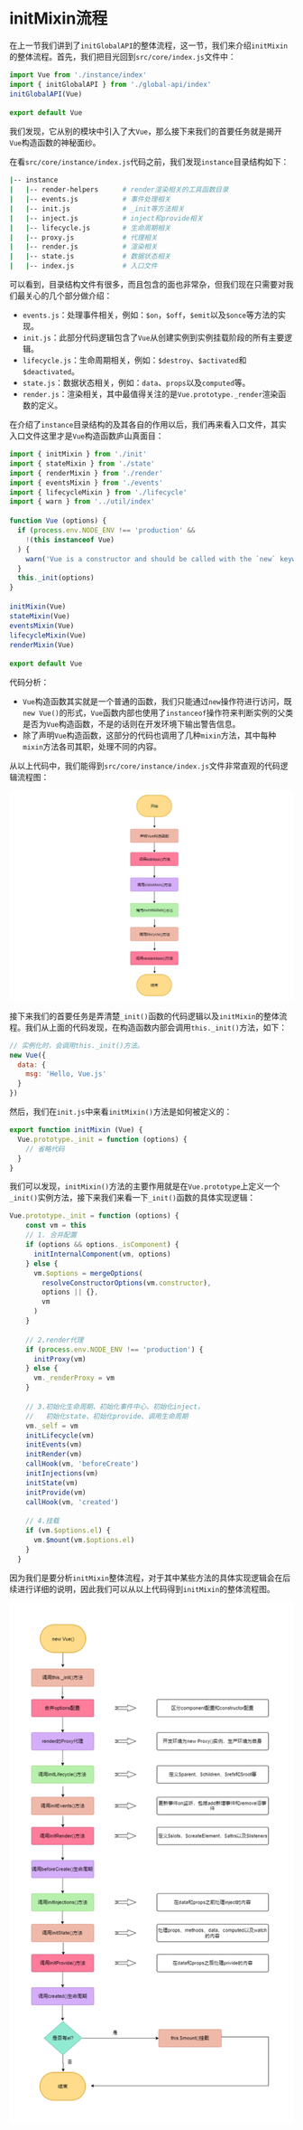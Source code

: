 
# initMixin流程

在上一节我们讲到了`initGlobalAPI`的整体流程，这一节，我们来介绍`initMixin`的整体流程。首先，我们把目光回到`src/core/index.js`文件中：

```js
import Vue from './instance/index'
import { initGlobalAPI } from './global-api/index'
initGlobalAPI(Vue)

export default Vue
```

我们发现，它从别的模块中引入了大`Vue`，那么接下来我们的首要任务就是揭开`Vue`构造函数的神秘面纱。

在看`src/core/instance/index.js`代码之前，我们发现`instance`目录结构如下：

```sh
|-- instance
|   |-- render-helpers      # render渲染相关的工具函数目录
|   |-- events.js           # 事件处理相关
|   |-- init.js             # _init等方法相关
|   |-- inject.js           # inject和provide相关
|   |-- lifecycle.js        # 生命周期相关
|   |-- proxy.js            # 代理相关
|   |-- render.js           # 渲染相关
|   |-- state.js            # 数据状态相关
|   |-- index.js            # 入口文件
```

可以看到，目录结构文件有很多，而且包含的面也非常杂，但我们现在只需要对我们最关心的几个部分做介绍：

* `events.js`：处理事件相关，例如：`$on`，`$off`，`$emit`以及`$once`等方法的实现。
* `init.js`：此部分代码逻辑包含了`Vue`从创建实例到实例挂载阶段的所有主要逻辑。
* `lifecycle.js`：生命周期相关，例如：`$destroy`、`$activated`和`$deactivated`。
* `state.js`：数据状态相关，例如：`data`、`props`以及`computed`等。
* `render.js`：渲染相关，其中最值得关注的是`Vue.prototype._render`渲染函数的定义。

在介绍了`instance`目录结构的及其各自的作用以后，我们再来看入口文件，其实入口文件这里才是`Vue`构造函数庐山真面目：

```js
import { initMixin } from './init'
import { stateMixin } from './state'
import { renderMixin } from './render'
import { eventsMixin } from './events'
import { lifecycleMixin } from './lifecycle'
import { warn } from '../util/index'

function Vue (options) {
  if (process.env.NODE_ENV !== 'production' &&
    !(this instanceof Vue)
  ) {
    warn('Vue is a constructor and should be called with the `new` keyword')
  }
  this._init(options)
}

initMixin(Vue)
stateMixin(Vue)
eventsMixin(Vue)
lifecycleMixin(Vue)
renderMixin(Vue)

export default Vue
```

代码分析：

* `Vue`构造函数其实就是一个普通的函数，我们只能通过`new`操作符进行访问，既`new Vue()`的形式，`Vue`函数内部也使用了`instanceof`操作符来判断实例的父类是否为`Vue`构造函数，不是的话则在开发环境下输出警告信息。
* 除了声明`Vue`构造函数，这部分的代码也调用了几种`mixin`方法，其中每种`mixin`方法各司其职，处理不同的内容。

从以上代码中，我们能得到`src/core/instance/index.js`文件非常直观的代码逻辑流程图：

![instance流程](../../images/instance.png)

接下来我们的首要任务是弄清楚`_init()`函数的代码逻辑以及`initMixin`的整体流程。我们从上面的代码发现，在构造函数内部会调用`this._init()`方法，如下：

```js
// 实例化时，会调用this._init()方法。
new Vue({
  data: {
    msg: 'Hello, Vue.js'
  }
})
```

然后，我们在`init.js`中来看`initMixin()`方法是如何被定义的：

```js
export function initMixin (Vue) {
  Vue.prototype._init = function (options) {
    // 省略代码
  }
}
```

我们可以发现，`initMixin()`方法的主要作用就是在`Vue.prototype`上定义一个`_init()`实例方法，接下来我们来看一下`_init()`函数的具体实现逻辑：

```js
Vue.prototype._init = function (options) {
    const vm = this
    // 1. 合并配置
    if (options && options._isComponent) {
      initInternalComponent(vm, options)
    } else {
      vm.$options = mergeOptions(
        resolveConstructorOptions(vm.constructor),
        options || {},
        vm
      )
    }

    // 2.render代理
    if (process.env.NODE_ENV !== 'production') {
      initProxy(vm)
    } else {
      vm._renderProxy = vm
    }

    // 3.初始化生命周期、初始化事件中心、初始化inject，
    //   初始化state、初始化provide、调用生命周期
    vm._self = vm
    initLifecycle(vm)
    initEvents(vm)
    initRender(vm)
    callHook(vm, 'beforeCreate')
    initInjections(vm)
    initState(vm)
    initProvide(vm)
    callHook(vm, 'created')

    // 4.挂载
    if (vm.$options.el) {
      vm.$mount(vm.$options.el)
    }
  }
```

因为我们是要分析`initMixin`整体流程，对于其中某些方法的具体实现逻辑会在后续进行详细的说明，因此我们可以从以上代码得到`initMixin`的整体流程图。
<div style="text-align: center">
  <img src="../../images/initMixin.png" />
</div>
